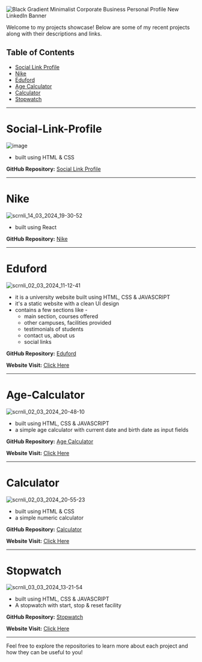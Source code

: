 ![Black Gradient Minimalist Corporate Business Personal Profile New LinkedIn Banner](https://github.com/topaja/Project/assets/87275904/addd29a5-d5ad-43a0-a03e-b03f37524459)


Welcome to my projects showcase! Below are some of my recent projects along with their descriptions and links.
## Table of Contents

- [Social Link Profile](#social-link-profile)
- [Nike](#nike)
- [Eduford](#eduford)
- [Age Calculator](#age-calculator)
- [Calculator](#calculator)
- [Stopwatch](#stopwatch)

---

# Social-Link-Profile

![image](https://github.com/topaja/Project/assets/87275904/6e1fb1e1-d7a8-47f9-bad2-683f332441d2)


   * built using HTML & CSS

**GitHub Repository:** [Social Link Profile](https://github.com/topaja/social-links-profile)

---

# Nike

![scrnli_14_03_2024_19-30-52](https://github.com/topaja/Project/assets/87275904/12ae4c5a-4fc1-4107-863f-9a88756f8e67)

   * built using React

**GitHub Repository:** [Nike](https://github.com/topaja/Nike)

---

# Eduford

![scrnli_02_03_2024_11-12-41](https://github.com/topaja/Project/assets/87275904/be9f9f04-ef09-4a0a-af84-420039272f66)

   * it is a university website built using HTML, CSS & JAVASCRIPT
   * it's a static website with a clean UI design
   * contains a few sections like - 
     * main section, courses offered
     * other campuses, facilities provided
     * testimonials of students
     * contact us, about us
     * social links 

**GitHub Repository:** [Eduford](https://github.com/topaja/Eduford)

**Website Visit:** [Click Here](https://topaja.github.io/Eduford/)

---

# Age-Calculator

![scrnli_02_03_2024_20-48-10](https://github.com/topaja/Project/assets/87275904/318f79e3-22fd-44c2-9555-24b0afad7d25)

   * built using HTML, CSS & JAVASCRIPT
   * a simple age calculator with current date and birth date as input fields

**GitHub Repository:** [Age Calculator](https://github.com/topaja/Age-Calculator)

**Website Visit:** [Click Here](https://topaja.github.io/Age-Calculator/)

---

# Calculator

![scrnli_02_03_2024_20-55-23](https://github.com/topaja/Project/assets/87275904/df09662d-88d7-4e0e-9123-896815e9d5cb)

   * built using HTML & CSS
   * a simple numeric calculator
     
**GitHub Repository:** [Calculator](https://github.com/topaja/Calculator)

**Website Visit:** [Click Here](https://topaja.github.io/Calculator/)

---

# Stopwatch

![scrnli_03_03_2024_13-21-54](https://github.com/topaja/Project/assets/87275904/74363f42-f099-43a2-b024-045137b3bb21)

   * built using HTML, CSS & JAVASCRIPT
   * A stopwatch with start, stop & reset facility
     
**GitHub Repository:** [Stopwatch](https://github.com/topaja/Stopwatch)

**Website Visit:** [Click Here](https://topaja.github.io/Stopwatch/)

---

Feel free to explore the repositories to learn more about each project and how they can be useful to you!

